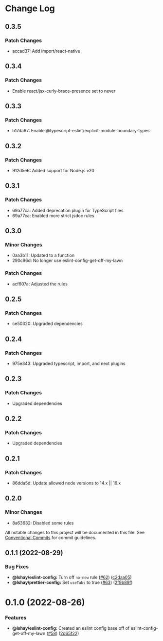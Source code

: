 # Change Log

## 0.3.5

### Patch Changes

- accad37: Add import/react-native

## 0.3.4

### Patch Changes

- Enable react/jsx-curly-brace-presence set to never

## 0.3.3

### Patch Changes

- b17da67: Enable @typescript-eslint/explicit-module-boundary-types

## 0.3.2

### Patch Changes

- 912d5e6: Added support for Node.js v20

## 0.3.1

### Patch Changes

- 69a77ca: Added deprecation plugin for TypeScript files
- 69a77ca: Enabled more strict jsdoc rules

## 0.3.0

### Minor Changes

- 0aa3b11: Updated to a function
- 290c96d: No longer use eslint-config-get-off-my-lawn

### Patch Changes

- acf607a: Adjusted the rules

## 0.2.5

### Patch Changes

- ce50320: Upgraded dependencies

## 0.2.4

### Patch Changes

- 975e343: Upgraded typescript, import, and next plugins

## 0.2.3

### Patch Changes

- Upgraded dependencies

## 0.2.2

### Patch Changes

- Upgraded dependencies

## 0.2.1

### Patch Changes

- 86dda5d: Update allowed node versions to 14.x || 16.x

## 0.2.0

### Minor Changes

- 8a63632: Disabled some rules

All notable changes to this project will be documented in this file.
See [Conventional Commits](https://conventionalcommits.org) for commit guidelines.

## 0.1.1 (2022-08-29)

### Bug Fixes

- **@lshay/eslint-config:** Turn off `no-new` rule ([#62](https://github.com/LukeShay/npm/issues/62)) ([c2daa05](https://github.com/LukeShay/npm/commit/c2daa05aed50047e009d5b954ce2e3e337f67150))
- **@lshay/prettier-config:** Set `useTabs` to true ([#63](https://github.com/LukeShay/npm/issues/63)) ([2f9b89f](https://github.com/LukeShay/npm/commit/2f9b89fbff8c5b535d77358744843b804fd938eb))

# 0.1.0 (2022-08-26)

### Features

- **@lshay/eslint-config:** Created an eslint config base off of eslint-config-get-off-my-lawn ([#58](https://github.com/LukeShay/npm/issues/58)) ([2d65f22](https://github.com/LukeShay/npm/commit/2d65f22066a7a3bed2cef463a956de5e840e0273))
